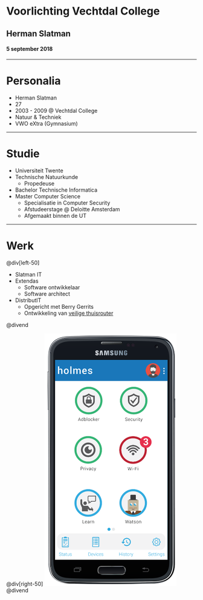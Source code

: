 # Voorlichting Vechtdal College

## Herman Slatman

#### 5 september 2018

---

# Personalia

<ul>
    <li class="fragment">
        Herman Slatman
    </li>
    <li class="fragment">
        27
    </li>
    <li class="fragment">
        2003 - 2009 @ Vechtdal College
    </li>
    <li class="fragment">
        Natuur & Techniek
    </li>
    <li class="fragment">
        VWO eXtra (Gymnasium)
    </li>
</ul>

---

# Studie

<ul>
    <li class="fragment">
        Universiteit Twente
    </li>
    <li class="fragment">
        Technische Natuurkunde
        <ul class="fragment">
            <li>
                Propedeuse
            </li>
        </ul>
    </li>
    <li class="fragment">
        Bachelor Technische Informatica 
    </li>
    <li class="fragment">
        Master Computer Science
        <ul>
            <li class="fragment">
                Specialisatie in Computer Security
            </li>
            <li class="fragment">
                Afstudeerstage @ Deloitte Amsterdam
            </li>
            <li class="fragment">
                Afgemaakt binnen de UT
            </li>
        </ul>
    </li>
</ul>

---

# Werk

 
@div[left-50]
<ul>
    <li class="fragment">
        Slatman IT
    </li>
    <li class="fragment">
        Extendas
        <ul>
            <li class="fragment">
                Software ontwikkelaar
            </li>
            <li class="fragment">
                Software architect
            </li>
        </ul>
    </li>
    <li class="fragment">
        DistributIT
        <ul>
            <li class="fragment">
                Opgericht met Berry Gerrits
            </li>
            <li class="fragment">
                Ontwikkeling van <a href="https://holmes.distributit.nl/" target="_blank">veilige thuisrouter</a>
            </li>
        </ul>
    </li>
</ul>

@divend

@div[right-50] 
![Holmes](assets/img/holmes2.png)
@divend
